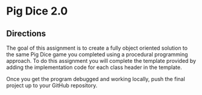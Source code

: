 # Pig Dice 2.0

## Directions
The goal of this assignment is to create a fully object oriented solution to the same Pig Dice game you completed 
using a procedural programming approach. To do this assignment you will complete the template provided by adding the implementation code for each class header in the template. 

Once you get the program debugged and working locally, push the final project up to your GitHub repository. 
